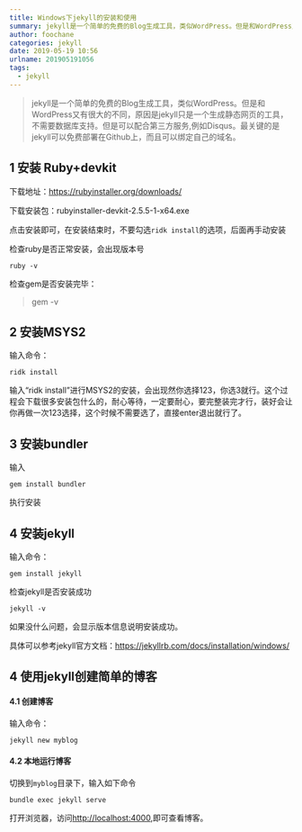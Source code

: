 ```yaml
---
title: Windows下jekyll的安装和使用
summary: jekyll是一个简单的免费的Blog生成工具，类似WordPress。但是和WordPress又有很大的不同，原因是jekyll只是一个生成静态网页的工具，不需要数据库支持。
author: foochane
categories: jekyll
date: 2019-05-19 10:56
urlname: 201905191056
tags:
  - jekyll
---
```


>jekyll是一个简单的免费的Blog生成工具，类似WordPress。但是和WordPress又有很大的不同，原因是jekyll只是一个生成静态网页的工具，不需要数据库支持。但是可以配合第三方服务,例如Disqus。最关键的是jekyll可以免费部署在Github上，而且可以绑定自己的域名。

## 1 安装 Ruby+devkit
下载地址：https://rubyinstaller.org/downloads/

下载安装包：rubyinstaller-devkit-2.5.5-1-x64.exe

点击安装即可，在安装结束时，不要勾选`ridk install`的选项，后面再手动安装

检查ruby是否正常安装，会出现版本号
```
ruby -v
```
检查gem是否安装完毕：

>gem -v

## 2 安装MSYS2

输入命令：
```
ridk install
```
输入“ridk install”进行MSYS2的安装，会出现然你选择123，你选3就行。这个过程会下载很多安装包什么的，耐心等待，一定要耐心，要完整装完才行，装好会让你再做一次123选择，这个时候不需要选了，直接enter退出就行了。

## 3 安装bundler
输入
```
gem install bundler
```
执行安装

## 4 安装jekyll

输入命令：
```
gem install jekyll
```
检查jekyll是否安装成功
```
jekyll -v
```

如果没什么问题，会显示版本信息说明安装成功。

具体可以参考jekyll官方文档：https://jekyllrb.com/docs/installation/windows/


## 4 使用jekyll创建简单的博客
#### 4.1 创建博客
输入命令：
```
jekyll new myblog
```

#### 4.2 本地运行博客
切换到`myblog`目录下，输入如下命令
```
bundle exec jekyll serve
```
打开浏览器，访问[http://localhost:4000](http://localhost:4000),即可查看博客。